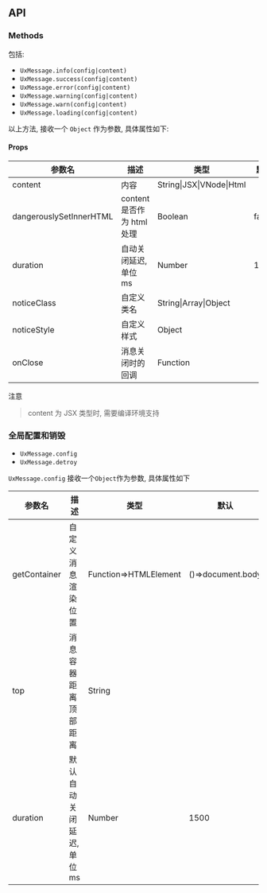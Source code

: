 ## API

### Methods

包括:

* `UxMessage.info(config|content)`
* `UxMessage.success(config|content)`
* `UxMessage.error(config|content)`
* `UxMessage.warning(config|content)`
* `UxMessage.warn(config|content)`
* `UxMessage.loading(config|content)`

以上方法, 接收一个 `Object` 作为参数, 具体属性如下:

#### Props

| 参数名                  | 描述                       | 类型                     | 默认  |
| ----------------------- | -------------------------- | ------------------------ | ----- |
| content                 | 内容                       | String\|JSX\|VNode\|Html |       |
| dangerouslySetInnerHTML | content 是否作为 html 处理 | Boolean                  | false |
| duration                | 自动关闭延迟, 单位 ms      | Number                   | 1500  |
| noticeClass             | 自定义类名                 | String\|Array\|Object    |       |
| noticeStyle             | 自定义样式                 | Object                   |       |
| onClose                 | 消息关闭时的回调           | Function                 |       |

注意

> content 为 JSX 类型时, 需要编译环境支持

### 全局配置和销毁

* `UxMessage.config`
* `UxMessage.detroy`

`UxMessage.config` 接收一个`Object`作为参数, 具体属性如下

| 参数名       | 描述                     | 类型                  | 默认              |
| ------------ | ------------------------ | --------------------- | ----------------- |
| getContainer | 自定义消息渲染位置       | Function=>HTMLElement | ()=>document.body |
| top          | 消息容器距离顶部距离     | String                |                   |
| duration     | 默认自动关闭延迟,单位 ms | Number                | 1500              |
